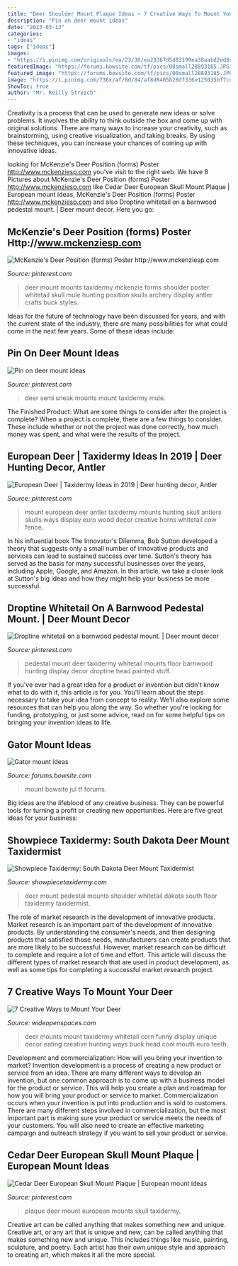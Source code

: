 ```yaml
---
title: "Deer Shoulder Mount Plaque Ideas ~ 7 Creative Ways To Mount Your Deer"
description: "Pin on deer mount ideas"
date: "2023-03-13"
categories:
- "ideas"
tags: ["ideas"]
images:
- "https://i.pinimg.com/originals/ea/23/36/ea23367d5d83199ea38aabd2ed8c2747.jpg"
featuredImage: "https://forums.bowsite.com/tf/pics/00small28893185.JPG"
featured_image: "https://forums.bowsite.com/tf/pics/00small28893185.JPG"
image: "https://i.pinimg.com/736x/af/8d/84/af8d8405b28df336e125035bf7cd5cb3--pedestal-hunting.jpg"
ShowToc: true
author: "Mr. Reilly Streich"
---
```



Creativity is a process that can be used to generate new ideas or solve problems. It involves the ability to think outside the box and come up with original solutions. There are many ways to increase your creativity, such as brainstorming, using creative visualization, and taking breaks. By using these techniques, you can increase your chances of coming up with innovative ideas.

	

		
looking for McKenzie&#039;s Deer Position (forms) Poster http://www.mckenziesp.com you've visit to the right web. We have 8 Pictures about McKenzie&#039;s Deer Position (forms) Poster http://www.mckenziesp.com like Cedar Deer European Skull Mount Plaque | European mount ideas, McKenzie&#039;s Deer Position (forms) Poster http://www.mckenziesp.com and also Droptine whitetail on a barnwood pedestal mount. | Deer mount decor. Here you go:
		
    
## McKenzie&#039;s Deer Position (forms) Poster Http://www.mckenziesp.com

<img loading=lazy src="https://i.pinimg.com/736x/7f/af/83/7faf83f0688b036d598f59cc51437db9--deer-skulls-deer-antlers.jpg" onerror="this.onerror=null;this.src='https://tse1.mm.bing.net/th?id=OIP.a7n1KWgOyMJ_TzBw7SSvuAHaLS&amp;pid=15.1';" alt="McKenzie&#039;s Deer Position (forms) Poster http://www.mckenziesp.com">

_Source: pinterest.com_

>deer mount mounts taxidermy mckenzie forms shoulder poster whitetail skull mule hunting position skulls archery display antler crafts buck styles. 

	

Ideas for the future of technology have been discussed for years, and with the current state of the industry, there are many possibilities for what could come in the next few years. Some of these ideas include: 

    
## Pin On Deer Mount Ideas

<img loading=lazy src="https://i.pinimg.com/736x/76/ae/72/76ae727444c6e0bd4c9172ce49fdc82a--semi.jpg" onerror="this.onerror=null;this.src='https://tse3.mm.bing.net/th?id=OIP.SLtljg3R5D2RnLuBc9_eFQHaJ6&amp;pid=15.1';" alt="Pin on deer mount ideas">

_Source: pinterest.com_

>deer semi sneak mounts mount taxidermy mule. 

	

The Finished Product: What are some things to consider after the project is complete?
When a project is complete, there are a few things to consider. These include whether or not the project was done correctly, how much money was spent, and what were the results of the project.

    
## European Deer | Taxidermy Ideas In 2019 | Deer Hunting Decor, Antler

<img loading=lazy src="https://i.pinimg.com/736x/6c/9d/2d/6c9d2d02ae9a82c596f791b3ba8efa53--european-mount-deer-horns.jpg?b=t" onerror="this.onerror=null;this.src='https://tse1.mm.bing.net/th?id=OIP.djrIRW4IiNcxMDaMzCW-cgHaJ4&amp;pid=15.1';" alt="European Deer | Taxidermy Ideas in 2019 | Deer hunting decor, Antler">

_Source: pinterest.com_

>mount european deer antler taxidermy mounts hunting skull antlers skulls ways display euro wood decor creative horns whitetail cow fence. 

	

In his influential book The Innovator's Dilemma, Bob Sutton developed a theory that suggests only a small number of innovative products and services can lead to sustained success over time. Sutton's theory has served as the basis for many successful businesses over the years, including Apple, Google, and Amazon. In this article, we take a closer look at Sutton's big ideas and how they might help your business be more successful.

    
## Droptine Whitetail On A Barnwood Pedestal Mount. | Deer Mount Decor

<img loading=lazy src="https://i.pinimg.com/736x/af/8d/84/af8d8405b28df336e125035bf7cd5cb3--pedestal-hunting.jpg" onerror="this.onerror=null;this.src='https://tse2.mm.bing.net/th?id=OIP.E91afoTsLWon4v5TDn3X1wHaJ3&amp;pid=15.1';" alt="Droptine whitetail on a barnwood pedestal mount. | Deer mount decor">

_Source: pinterest.com_

>pedestal mount deer taxidermy whitetail mounts floor barnwood hunting display decor droptine head painted stuff. 

	

If you've ever had a great idea for a product or invention but didn't know what to do with it, this article is for you. You'll learn about the steps necessary to take your idea from concept to reality. We'll also explore some resources that can help you along the way. So whether you're looking for funding, prototyping, or just some advice, read on for some helpful tips on bringing your invention ideas to life.

    
## Gator Mount Ideas

<img loading=lazy src="https://forums.bowsite.com/tf/pics/00small28893185.JPG" onerror="this.onerror=null;this.src='https://tse3.mm.bing.net/th?id=OIP.fkaAIQctb4QNM9Nk2UWR2AHaJ3&amp;pid=15.1';" alt="Gator mount ideas">

_Source: forums.bowsite.com_

>mount bowsite jul tf forums. 

	

Big ideas are the lifeblood of any creative business. They can be powerful tools for turning a profit or creating new opportunities. Here are five great ideas for your business:

    
## Showpiece Taxidermy: South Dakota Deer Mount Taxidermist

<img loading=lazy src="http://www.showpiecetaxidermy.com/wp-content/uploads/2015/08/20121203-whitetail-deer-pedestal-shoulder-mount.jpg" onerror="this.onerror=null;this.src='https://tse4.mm.bing.net/th?id=OIP.7pxpMP8G8i3kUUdm4ueEjwHaJ4&amp;pid=15.1';" alt="Showpiece Taxidermy: South Dakota Deer Mount Taxidermist">

_Source: showpiecetaxidermy.com_

>deer mount pedestal mounts shoulder whitetail dakota south floor taxidermy taxidermist. 

	

The role of market research in the development of innovative products.
Market research is an important part of the development of innovative products. By understanding the consumer's needs, and then designing products that satisfied those needs, manufacturers can create products that are more likely to be successful. However, market research can be difficult to complete and require a lot of time and effort. This article will discuss the different types of market research that are used in product development, as well as some tips for completing a successful market research project.

    
## 7 Creative Ways To Mount Your Deer

<img loading=lazy src="http://cdn0.wideopenspaces.com/wp-content/uploads/2017/04/Mount-2.jpg" onerror="this.onerror=null;this.src='https://tse4.mm.bing.net/th?id=OIP.zRZg9s283fEY-XjX4lyVawHaLH&amp;pid=15.1';" alt="7 Creative Ways to Mount Your Deer">

_Source: wideopenspaces.com_

>deer mounts mount taxidermy whitetail corn funny display unique decor eating creative hunting ways buck head cool mouth euro teeth. 

	

Development and commercialization: How will you bring your invention to market?
Invention development is a process of creating a new product or service from an idea. There are many different ways to develop an invention, but one common approach is to come up with a business model for the product or service. This will help you create a plan and roadmap for how you will bring your product or service to market.
 Commercialization occurs when your invention is put into production and is sold to customers. There are many different steps involved in commercialization, but the most important part is making sure your product or service meets the needs of your customers. You will also need to create an effective marketing campaign and outreach strategy if you want to sell your product or service.

    
## Cedar Deer European Skull Mount Plaque | European Mount Ideas

<img loading=lazy src="https://i.pinimg.com/originals/ea/23/36/ea23367d5d83199ea38aabd2ed8c2747.jpg" onerror="this.onerror=null;this.src='https://tse3.mm.bing.net/th?id=OIP.VHwEyUJUD5aS9LXe-NzgpAHaLM&amp;pid=15.1';" alt="Cedar Deer European Skull Mount Plaque | European mount ideas">

_Source: pinterest.com_

>plaque deer mount european mounts skull taxidermy. 

	

Creative art can be called anything that makes something new and unique.
Creative art, or any art that is unique and new, can be called anything that makes something new and unique. This includes things like music, painting, sculpture, and poetry. Each artist has their own unique style and approach to creating art, which makes it all the more special.

